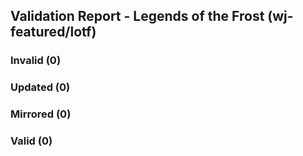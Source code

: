 ## Validation Report - Legends of the Frost (wj-featured/lotf)


### Invalid (0)
### Updated (0)
### Mirrored (0)
### Valid (0)
